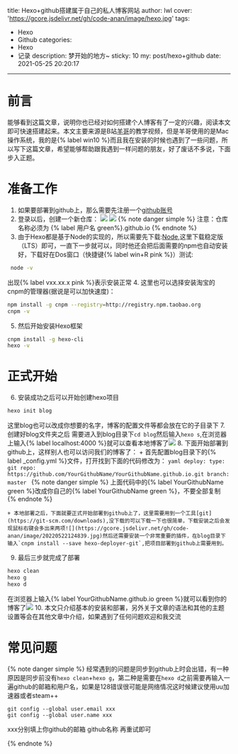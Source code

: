 title: Hexo+github搭建属于自己的私人博客网站
author: lwl
cover: 'https://gcore.jsdelivr.net/gh/code-anan/image/hexo.jpg'
tags:
  - Hexo
  - Github
categories:
  - Hexo
  - 记录
description: 梦开始的地方~
sticky: 10
my: post/hexo+github
date: 2021-05-25 20:20:17
---
<meta name="referrer" content="no-referrer" />

# 前言

能够看到这篇文章，说明你也已经对如何搭建个人博客有了一定的兴趣，阅读本文即可快速搭建起来。本文主要来源是B站[羊哥](https://space.bilibili.com/384068749?from=search&seid=6701903827907687402)的教学视频，但是羊哥使用的是Mac操作系统，我的是{% label win10  %}而且我在安装的时候也遇到了一些问题，所以写下这篇文章，希望能够帮助跟我遇到一样问题的朋友，好了废话不多说，下面步入正题。

# 准备工作

1. 如果要部署到github上，那么需要先注册一个[github账号](https://github.com/login)
2. 登录以后，创建一个新仓库：
![](https://gcore.jsdelivr.net/gh/code-anan/image/20220522124619.jpg) 
![](https://gcore.jsdelivr.net/gh/code-anan/image/20220522124553.jpg)
    {% note danger simple %}
    注意：仓库名称必须为 {% label 用户名  green%}.github.io
    {% endnote %}
3. 由于Hexo都是基于Node的实现的，所以需要先下载:[Node](https://nodejs.org/en/),这里下载稳定版（LTS）即可，一直下一步就可以，同时他还会把后面需要的npm也自动安装好，下载好在Dos窗口（快捷键{% label win+R pink %}）测试:
``` bash
 node -v
```
出现{% label vxx.xx.x  pink %}表示安装正常
4. 这里也可以选择安装淘宝的cnpm的管理器(据说是可以加快速度)：
```bash
npm install -g cnpm --registry=http://registry.npm.taobao.org
cnpm -v
```
5. 然后开始安装Hexo框架
```bash
cnpm install -g hexo-cli
hexo -v
```
# 正式开始

6. 安装成功之后可以开始创建hexo项目
```bash
hexo init blog
```
这里blog也可以改成你想要的名字，博客的配置文件等都会放在它的子目录下
7. 创建好blog文件夹之后 需要进入到blog目录下`cd blog`然后输入`hexo s`,在浏览器上输入{% label localhost:4000  %}就可以查看本地博客了![](https://gcore.jsdelivr.net/gh/code-anan/image/20220522124802.jpg)
8. 下面开始部署到github上，这样别人也可以访问我们的博客了：
    + 首先配置blog目录下的{% label _config.yml  %}文件，打开找到下面的代码修改为：
    ```yaml
    deploy:
      type: git
      repo: https://github.com/YourGithubName/YourGithubName.github.io.git
      branch: master
    ```
    {% note danger simple %}
     上面代码中的{% label YourGithubName green  %}改成你自己的{% label YourGithubName green  %}，不要全部复制
    {% endnote %}
    
    + 本地部署之后，下面就要正式开始部署到github上了，这里需要用到一个工具[git](https://git-scm.com/downloads),没下载的可以下载一下也很简单，下载安装之后会发现鼠标右键会多出来两项![](https://gcore.jsdelivr.net/gh/code-anan/image/20220522124839.jpg)然后还需要安装一个非常重要的插件，在blog目录下输入`cnpm install --save hexo-deployer-git`,把项目部署到github上需要用到。
9. 最后三步就完成了部署
```bash
hexo clean
hexo g
hexo d
```
在浏览器上输入{% label YourGithubName.github.io green  %}就可以看到你的博客了![](https://gcore.jsdelivr.net/gh/code-anan/image/20210625155527.png)
10. 本文只介绍基本的安装和部署，另外关于文章的语法和其他的主题设置等会在其他文章中介绍，如果遇到了任何问题欢迎和我交流
# 常见问题

{% note danger simple %}
  经常遇到的问题是同步到github上时会出错，有一种原因是同步前没有`hexo clean`+`hexo g`，第二种是需要在`hexo d`之前需要再输入一遍github的邮箱和用户名，如果是128错误很可能是网络情况这时候建议使用uu加速器或者steam++

```
git config --global user.email xxx
git config --global user.name xxx
```
xxx分别填上你github的邮箱 github名称 再重试即可

{% endnote %}
